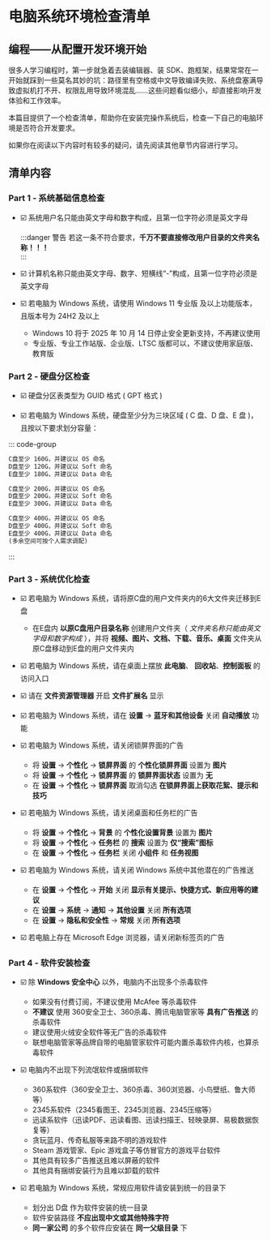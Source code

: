 # 电脑系统环境检查清单

## 编程——从配置开发环境开始

很多人学习编程时，第一步就急着去装编辑器、装 SDK、跑框架，结果常常在一开始就踩到一些莫名其妙的坑：路径里有空格或中文导致编译失败、系统盘塞满导致虚拟机打不开、权限乱用导致环境混乱……这些问题看似细小，却直接影响开发体验和工作效率。

本篇目提供了一个检查清单，帮助你在安装完操作系统后，检查一下自己的电脑环境是否符合开发要求。

如果你在阅读以下内容时有较多的疑问，请先阅读其他章节内容进行学习。

## 清单内容

### Part 1 - 系统基础信息检查

- :ballot_box_with_check: 系统用户名只能由英文字母和数字构成，且第一位字符必须是英文字母

    :::danger 警告
    若这一条不符合要求，**千万不要直接修改用户目录的文件夹名称！！！**  
     :::

- :ballot_box_with_check: 计算机名称只能由英文字母、数字、短横线“-”构成，且第一位字符必须是英文字母

- :ballot_box_with_check: 若电脑为 Windows 系统，请使用 Windows 11 专业版 及以上功能版本，且版本号为 24H2 及以上
    - Windows 10 将于 2025 年 10 月 14 日停止安全更新支持，不再建议使用
    - 专业版、专业工作站版、企业版、LTSC 版都可以，不建议使用家庭版、教育版

### Part 2 - 硬盘分区检查

- :ballot_box_with_check: 硬盘分区表类型为 GUID 格式 ( GPT 格式 )

- :ballot_box_with_check: 若电脑为 Windows 系统，硬盘至少分为三块区域 ( C 盘、D 盘、E 盘 )，且按以下要求划分容量：

::: code-group

```txt [磁盘空间为 512G]
C盘至少 160G，并建议以 OS 命名
D盘至少 120G，并建议以 Soft 命名
E盘至少 180G，并建议以 Data 命名
```

```txt [磁盘空间为 1TB]
C盘至少 200G，并建议以 OS 命名
D盘至少 200G，并建议以 Soft 命名
E盘至少 300G，并建议以 Data 命名
```

```txt [磁盘空间为 2TB]
C盘至少 400G，并建议以 OS 命名
D盘至少 400G，并建议以 Soft 命名
E盘至少 400G，并建议以 Data 命名
(多余空间可按个人需求调配)
```

:::

### Part 3 - 系统优化检查

- :ballot_box_with_check: 若电脑为 Windows 系统，请将原C盘的用户文件夹内的6大文件夹迁移到E盘
    - 在E盘内 **以原C盘用户目录名称** 创建用户文件夹（ _文件夹名称只能由英文字母和数字构成_ ），并将 **视频、图片、文档、下载、音乐、桌面** 文件夹从原C盘移动到E盘的用户文件夹内

- :ballot_box_with_check: 若电脑为 Windows 系统，请在桌面上摆放 **此电脑**、 **回收站**、**控制面板** 的访问入口

- :ballot_box_with_check: 请在 **文件资源管理器** 开启 **文件扩展名** 显示

- :ballot_box_with_check: 若电脑为 Windows 系统，请在 **设置** → **蓝牙和其他设备** 关闭 **自动播放** 功能

- :ballot_box_with_check: 若电脑为 Windows 系统，请关闭锁屏界面的广告
    - 将 **设置** → **个性化** → **锁屏界面** 的 **个性化锁屏界面** 设置为 **图片**
    - 将 **设置** → **个性化** → **锁屏界面** 的 **锁屏界面状态** 设置为 **无**
    - 在 **设置** → **个性化** → **锁屏界面** 取消勾选 **在锁屏界面上获取花絮、提示和技巧**

- :ballot_box_with_check: 若电脑为 Windows 系统，请关闭桌面和任务栏的广告
    - 将 **设置** → **个性化** → **背景** 的 **个性化设置背景** 设置为 **图片**
    - 将 **设置** → **个性化** → **任务栏** 的 **搜索** 设置为 **仅“搜索”图标**
    - 在 **设置** → **个性化** → **任务栏** 关闭 **小组件** 和 **任务视图**

- :ballot_box_with_check: 若电脑为 Windows 系统，请关闭 Windows 系统中其他潜在的广告推送
    - 在 **设置** → **个性化** → **开始** 关闭 **显示有关提示、快捷方式、新应用等的建议**
    - 在 **设置** → **系统** → **通知** → **其他设置** 关闭 **所有选项**
    - 在 **设置** → **隐私和安全性** → **常规** 关闭 **所有选项**

- :ballot_box_with_check: 若电脑上存在 Microsoft Edge 浏览器，请关闭新标签页的广告

### Part 4 - 软件安装检查

- :ballot_box_with_check: 除 **Windows 安全中心** 以外，电脑内不出现多个杀毒软件
    - 如果没有付费订阅，不建议使用 McAfee 等杀毒软件
    - **不建议** 使用 360安全卫士、360杀毒、腾讯电脑管家等 **具有广告推送** 的杀毒软件
    - 建议使用火绒安全软件等无广告的杀毒软件
    - 联想电脑管家等品牌自带的电脑管家软件可能内置杀毒软件内核，也算杀毒软件

- :ballot_box_with_check: 电脑内不出现下列流氓软件或捆绑软件
    - 360系软件（360安全卫士、360杀毒、360浏览器、小鸟壁纸、鲁大师等）
    - 2345系软件（2345看图王、2345浏览器、2345压缩等）
    - 迅读系软件（迅读PDF、迅读看图、迅读扫描王、轻映录屏、易极数据恢复等）
    - 贪玩蓝月、传奇私服等来路不明的游戏软件
    - Steam 游戏管家、Epic 游戏盒子等仿冒官方的游戏平台软件
    - 其他具有较多广告推送且难以屏蔽的软件
    - 其他具有捆绑安装行为且难以卸载的软件

- :ballot_box_with_check: 若电脑为 Windows 系统，常规应用软件请安装到统一的目录下
    - 划分出 D盘 作为软件安装的统一目录
    - 软件安装路径 **不应出现中文或其他特殊字符**
    - **同一家公司** 的多个软件应安装在 **同一父级目录** 下
